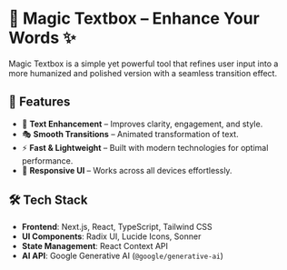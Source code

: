 # 🚀 Magic Textbox – Enhance Your Words ✨

Magic Textbox is a simple yet powerful tool that refines user input into a more humanized and polished version with a seamless transition effect. 

## 🌟 Features
- 📝 **Text Enhancement** – Improves clarity, engagement, and style.  
- 🎭 **Smooth Transitions** – Animated transformation of text.  
- ⚡ **Fast & Lightweight** – Built with modern technologies for optimal performance.  
- 🎨 **Responsive UI** – Works across all devices effortlessly.  

## 🛠️ Tech Stack
- **Frontend**: Next.js, React, TypeScript, Tailwind CSS  
- **UI Components**: Radix UI, Lucide Icons, Sonner  
- **State Management**: React Context API  
- **AI API**: Google Generative AI (`@google/generative-ai`) 
